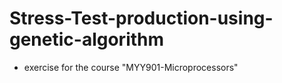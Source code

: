 # Stress-Test-production-using-genetic-algorithm
- exercise for the course "MYY901-Microprocessors"
